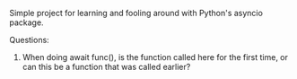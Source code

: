 Simple project for learning and fooling around with Python's asyncio package.



Questions:

1. When doing await func(), is the function called here for the first time, or can this be a function that was called earlier?